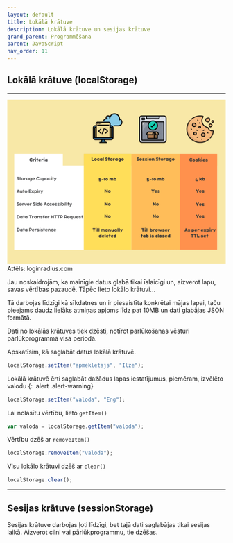 ```yaml
---
layout: default
title: Lokālā krātuve
description: Lokālā krātuve un sesijas krātuve
grand_parent: Programmēšana
parent: JavaScript
nav_order: 11
---
```


## Lokālā krātuve (localStorage)

---

![cookie-local-session](/media/cookie-local-session.png)
Attēls: loginradius.com

Jau noskaidrojām, ka mainīgie datus glabā tikai īslaicīgi un, aizverot lapu, savas vērtības pazaudē. Tāpēc lieto lokālo krātuvi...

Tā darbojas līdzīgi kā sīkdatnes un ir piesaistīta konkrētai mājas lapai, taču pieejams daudz lielāks atmiņas apjoms līdz pat 10MB un dati glabājas JSON formātā.

Dati no lokālās krātuves tiek dzēsti, notīrot parlūkošanas vēsturi pārlūkprogrammā visā periodā.

Apskatīsim, kā saglabāt datus lokālā krātuvē.

~~~js
localStorage.setItem("apmekletajs", "Ilze");
~~~

Lokālā krātuvē ērti saglabāt dažādus lapas iestatījumus, piemēram, izvēlēto valodu
{: .alert .alert-warning}

~~~js
localStorage.setItem("valoda", "Eng");
~~~

Lai nolasītu vērtību, lieto `getItem()`

~~~js
var valoda = localStorage.getItem("valoda");
~~~

Vērtību dzēš ar `removeItem()`

~~~js
localStorage.removeItem("valoda");
~~~

Visu lokālo krātuvi dzēš ar `clear()`

~~~js
localStorage.clear();
~~~

---

## Sesijas krātuve (sessionStorage)

Sesijas krātuve darbojas ļoti līdzīgi, bet tajā dati saglabājas tikai sesijas laikā. Aizverot cilni vai pārlūkprogrammu, tie dzēšas.

